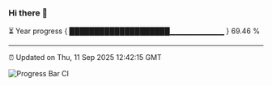 ### Hi there 👋

⏳ Year progress { ████████████████████▁▁▁▁▁▁▁▁▁▁ } 69.46 %

---

⏰ Updated on Thu, 11 Sep 2025 12:42:15 GMT

![Progress Bar CI](https://github.com/liununu/liununu/workflows/Progress%20Bar%20CI/badge.svg)

